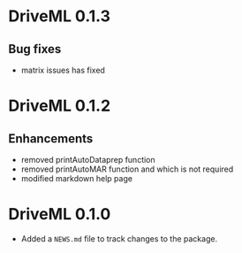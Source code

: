 # DriveML 0.1.3

## Bug fixes
* matrix issues has fixed

# DriveML 0.1.2

## Enhancements
* removed printAutoDataprep function
* removed printAutoMAR function and which is not required
* modified markdown help page


# DriveML 0.1.0

* Added a `NEWS.md` file to track changes to the package.
